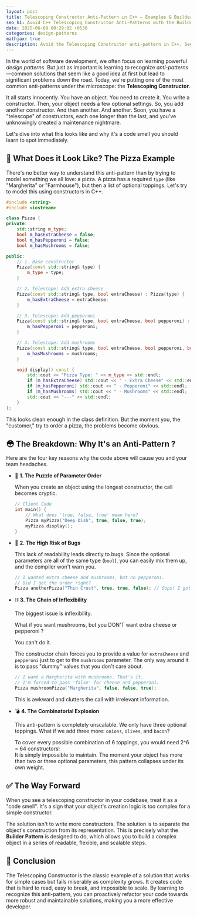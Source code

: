 ```yaml
---
layout: post
title: Telescoping Constructor Anti-Pattern in C++ – Examples & Builder Fix
seo_h1: Avoid C++ Telescoping Constructor Anti-Patterns with the Builder Pattern
date: 2025-06-09 00:29:02 +0530
categories: design-patterns
mathjax: true
description: Avoid the Telescoping Constructor anti-pattern in C++. See real-world code examples, its 4 hidden risks, and how the Builder Pattern fixes them.
---
```


In the world of software development, we often focus on learning powerful *design patterns*. But just as important is learning to recognize *anti-patterns*—common solutions that seem like a good idea at first but lead to significant problems down the road. Today, we're putting one of the most common anti-patterns under the microscope: the **Telescoping Constructor**.

It all starts innocently. You have an object. You need to create it. You write a constructor. Then, your object needs a few optional settings. So, you add another constructor. And then another. And another. Soon, you have a "telescope" of constructors, each one longer than the last, and you've unknowingly created a maintenance nightmare.

Let's dive into what this looks like and why it's a code smell you should learn to spot immediately.

## 🍕 What Does it Look Like? The Pizza Example

There's no better way to understand this anti-pattern than by trying to model something we all love: a pizza. A pizza has a required `type` (like "Margherita" or "Farmhouse"), but then a list of optional toppings. Let's try to model this using constructors in C++.

```cpp
#include <string>
#include <iostream>

class Pizza {
private:
    std::string m_type;
    bool m_hasExtraCheese = false;
    bool m_hasPepperoni = false;
    bool m_hasMushrooms = false;

public:
    // 1. Base constructor
    Pizza(const std::string& type) {
        m_type = type;
    }

    // 2. Telescope: Add extra cheese
    Pizza(const std::string& type, bool extraCheese) : Pizza(type) {
        m_hasExtraCheese = extraCheese;
    }

    // 3. Telescope: Add pepperoni
    Pizza(const std::string& type, bool extraCheese, bool pepperoni) : Pizza(type, extraCheese) {
        m_hasPepperoni = pepperoni;
    }

    // 4. Telescope: Add mushrooms
    Pizza(const std::string& type, bool extraCheese, bool pepperoni, bool mushrooms) : Pizza(type, extraCheese, pepperoni) {
        m_hasMushrooms = mushrooms;
    }

    void display() const {
        std::cout << "Pizza Type: " << m_type << std::endl;
        if (m_hasExtraCheese) std::cout << " - Extra Cheese" << std::endl;
        if (m_hasPepperoni) std::cout << " - Pepperoni" << std::endl;
        if (m_hasMushrooms) std::cout << " - Mushrooms" << std::endl;
        std::cout << "---" << std::endl;
    }
};
````
This looks clean enough in the class definition. But the moment you, the "customer," try to order a pizza, the problems become obvious.


## 😳 The Breakdown: Why It's an Anti-Pattern ?

Here are the four key reasons why the code above will cause you and your team headaches.

* 🧩 **1. The Puzzle of Parameter Order**

    When you create an object using the longest constructor, the call becomes cryptic.

    ```cpp
    // Client Code
    int main() {
        // What does 'true, false, true' mean here?
        Pizza myPizza("Deep Dish", true, false, true);
        myPizza.display();
    }
    ````
* 🐛 **2. The High Risk of Bugs**

    This lack of readability leads directly to bugs. Since the optional parameters are all of the same type (`bool`), you can easily mix them up, and the compiler won't warn you.

    ```cpp
    // I wanted extra cheese and mushrooms, but no pepperoni.
    // Did I get the order right?
    Pizza anotherPizza("Thin Crust", true, true, false); // Oops! I got cheese and pepperoni.
    ````

* ⛓️ **3. The Chain of Inflexibility**

    The biggest issue is inflexibility.   
    
    What if you want mushrooms, but you DON'T want extra cheese or pepperoni ?

    You can't do it.

    The constructor chain forces you to provide a value for `extraCheese` and `pepperoni` just to get to the `mushrooms` parameter. The only way around it is to pass "dummy" values that you don't care about.

    ```cpp
    // I want a Margherita with mushrooms. That's it.
    // I'm forced to pass 'false' for cheese and pepperoni.
    Pizza mushroomPizza("Margherita", false, false, true);
    ````
    This is awkward and clutters the call with irrelevant information.


* 💣 **4. The Combinatorial Explosion**

    This anti-pattern is completely unscalable. We only have three optional toppings. What if we add three more: `onions`, `olives`, and `bacon`?

    To cover every possible combination of 6 toppings, you would need 2^6 = 64 constructors!  
    It is simply impossible to maintain. The moment your object has more than two or three optional parameters, this pattern collapses under its own weight.

## ✅ The Way Forward

When you see a telescoping constructor in your codebase, treat it as a "code smell". It's a sign that your object's creation logic is too complex for a simple constructor.

The solution isn't to write more constructors. The solution is to separate the object's construction from its representation. This is precisely what the **Builder Pattern** is designed to do, which allows you to build a complex object in a series of readable, flexible, and scalable steps.

## 🏁 Conclusion

The Telescoping Constructor is the classic example of a solution that works for simple cases but fails miserably as complexity grows. It creates code that is hard to read, easy to break, and impossible to scale. By learning to recognize this anti-pattern, you can proactively refactor your code towards more robust and maintainable solutions, making you a more effective developer.